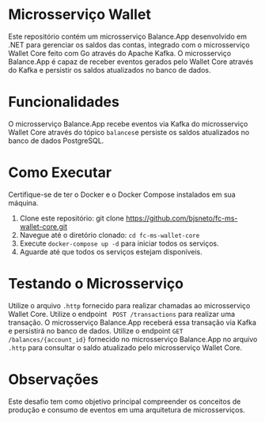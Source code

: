 # Microsserviço Wallet
Este repositório contém um microsserviço Balance.App desenvolvido em .NET para gerenciar os saldos das contas, integrado com o microsserviço Wallet Core feito com Go através do Apache Kafka. O microsserviço Balance.App é capaz de receber eventos gerados pelo Wallet Core através do Kafka e persistir os saldos atualizados no banco de dados.

# Funcionalidades
O microsserviço Balance.App recebe eventos via Kafka do microsserviço Wallet Core através do tópico `balances`e persiste os saldos atualizados no banco de dados PostgreSQL.

# Como Executar
Certifique-se de ter o Docker e o Docker Compose instalados em sua máquina.

1. Clone este repositório: git clone https://github.com/bjsneto/fc-ms-wallet-core.git
2. Navegue até o diretório clonado: `cd fc-ms-wallet-core`
3. Execute `docker-compose up -d` para iniciar todos os serviços.
4. Aguarde até que todos os serviços estejam disponíveis.


# Testando o Microsserviço
Utilize o arquivo `.http` fornecido para realizar chamadas ao microsserviço Wallet Core. Utilize o endpoint ` POST /transactions` para realizar uma transação. O microsserviço Balance.App receberá essa transação via Kafka e persistirá no banco de dados. Utilize o endpoint `GET /balances/{account_id}` fornecido no microsserviço Balance.App no arquivo `.http` para consultar o saldo atualizado pelo microsserviço Wallet Core.

# Observações
Este desafio tem como objetivo principal compreender os conceitos de produção e consumo de eventos em uma arquitetura de microsserviços.